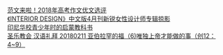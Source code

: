   
[范文来啦！2018年高考作文优文选评](http://www.dianyue.me/archives/776/f7rkjb5jp15cztnk/)  
[《INTERIOR DESIGN》中文版4月刊新锐女性设计师专辑掠影](http://www.dianyue.me/archives/315/boffgk4ruqxitg16/)  
[印尼华校青少年时的启蒙教科书](http://www.dianyue.me/archives/165/krescp12152oomg9/)  
[圣乐教会  汉语礼拜  20180211 亚伯拉罕的福（6)唯独上帝才能做的事（创12：4~9）](http://www.dianyue.me/archives/910/7aujn1mrmuodireu/)